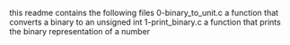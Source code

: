 this readme contains the following files
0-binary_to_unit.c a function that converts a binary to an unsigned int
1-print_binary.c a function that prints the binary representation of a number
